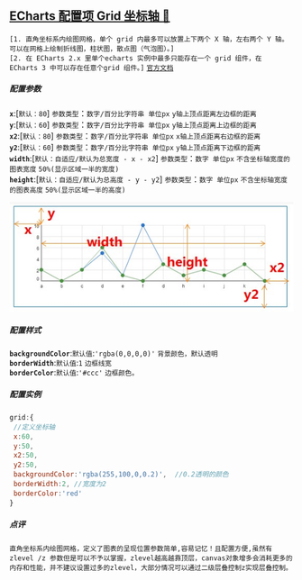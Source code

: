 <a id="top" href="#top">ECharts 配置项 Grid 坐标轴  :maple_leaf:</a> 
----
`[1. 直角坐标系内绘图网格，单个 grid 内最多可以放置上下两个 X 轴，左右两个 Y 轴。可以在网格上绘制折线图，柱状图，散点图（气泡图）。]` <br/>
`[2. 在 ECharts 2.x 里单个echarts 实例中最多只能存在一个 grid 组件，在 ECharts 3 中可以存在任意个grid 组件。]` [`官方文档`](http://echarts.baidu.com/echarts2/doc/doc.html#Grid)

##### 配置参数
**`x`**:[`默认：80`] `参数类型`：`数字/百分比字符串 单位px`  `y轴上顶点距离左边框的距离`<br/>
**`y`**:[`默认：60`] `参数类型`：`数字/百分比字符串 单位px`   `y轴上顶点距离上边框的距离`<br/>
**`x2`**:[`默认：80`] `参数类型`：`数字/百分比字符串 单位px`  `x轴上顶点距离右边框的距离`<br/>
**`y2`**:[`默认：60`] `参数类型`：`数字/百分比字符串 单位px`  `y轴上顶点距离下边框的距离`<br/>
**`width`**:[`默认：自适应/默认为总宽度 - x - x2`]  `参数类型`：`数字 单位px`  `不含坐标轴宽度的图表宽度` `50%(显示区域一半的宽度)`<br/>
**`height`**:[`默认：自适应/默认为总高度 - y - y2`] `参数类型`：`数字 单位px`  `不含坐标轴宽度的图表高度` `50%(显示区域一半的高度)`<br/>


![没钱了](/Echarts/IMG/Grid.png)

##### 配置样式
**`backgroundColor`**:`默认值`:`'rgba(0,0,0,0)'`	`背景颜色，默认透明`<br/>
**`borderWidth`**:`默认值`:`1`	`边框线宽`<br/>
**`borderColor`**:`默认值`:`'#ccc'`	`边框颜色。`<br/>

##### 配置实例
```javascript
grid:{
 //定义坐标轴
 x:60,
 y:50,
 x2:50,
 y2:50,
 backgroundColor:'rgba(255,100,0,0.2)',  //0.2透明的颜色
 borderWidth:2, //宽度为2
 borderColor:'red'
}
```
##### 点评
`直角坐标系内绘图网格，定义了图表的呈现位置参数简单,容易记忆！且配置方便,虽然有zlevel /z 参数但是可以不予以掌握，zlevel越高越靠顶层，canvas对象增多会消耗更多的内存和性能，并不建议设置过多的zlevel，大部分情况可以通过二级层叠控制z实现层叠控制。`
